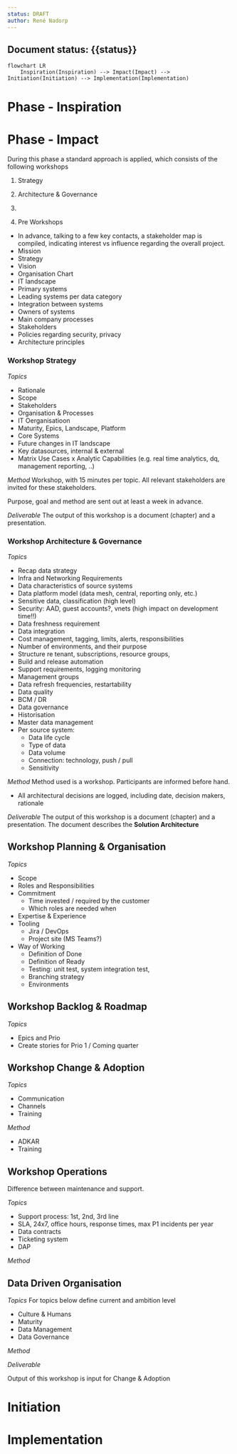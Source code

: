 ```yaml
---
status: DRAFT
author: René Nadorp
---
```


Document status: {{status}}
---

```mermaid
flowchart LR
    Inspiration(Inspiration) --> Impact(Impact) --> Initiation(Initiation) --> Implementation(Implementation)

```

# Phase - Inspiration

# Phase - Impact
During this phase a standard approach is applied, which consists of the following workshops
1. Strategy
1. Architecture & Governance
1. 

0. Pre Workshops
- In advance, talking to a few key contacts, a stakeholder map is compiled, indicating interest vs influence regarding the overall project.
- Mission
- Strategy
- Vision
- Organisation Chart
- IT landscape
- Primary systems 
- Leading systems per data category
- Integration between systems
- Owners of systems
- Main company processes
- Stakeholders 
- Policies regarding security, privacy
- Architecture principles

### Workshop Strategy  
_Topics_
- Rationale 
- Scope 
- Stakeholders 
- Organisation & Processes 
- IT Oerganisatioon 
- Maturity, Epics, Landscape, Platform 
- Core Systems 
- Future changes in IT landscape 
- Key datasources, internal & external
- Matrix Use Cases x Analytic Capabilities (e.g. real time analytics, dq, management reporting, ..)

_Method_
Workshop, with 15 minutes per topic. All relevant stakeholders are invited for these stakeholders.

Purpose, goal and method are sent out at least a week in advance.

_Deliverable_
The output of this workshop is a document (chapter) and a presentation.


### Workshop Architecture & Governance
_Topics_
- Recap data strategy
- Infra and Networking Requirements
- Data characteristics of source systems
- Data platform model (data mesh, central, reporting only, etc.)
- Sensitive data, classification (high level)
- Security: AAD, guest accounts?, vnets (high impact on development time!!)
- Data freshness requirement
- Data integration
- Cost management, tagging, limits, alerts, responsibilities
- Number of environments, and their purpose
- Structure re tenant, subscriptions, resource groups, 
- Build and release automation
- Support requirements, logging monitoring
- Management groups
- Data refresh frequencies, restartability
- Data quality
- BCM / DR
- Data governance
- Historisation
- Master data management
- Per source system:
    - Data life cycle
    - Type of data
    - Data volume
    - Connection: technology, push / pull
    - Sensitivity



_Method_
Method used is a workshop. Participants are informed before hand.
- All architectural decisions are logged, including date, decision makers, rationale

_Deliverable_
The output of this workshop is a document (chapter) and a presentation.
The document describes the **Solution Architecture**


## Workshop Planning & Organisation
_Topics_
- Scope
- Roles and Responsibilities
- Commitment
    - Time invested / required by the customer
    - Which roles are needed when
- Expertise & Experience
- Tooling
    - Jira / DevOps
    - Project site (MS Teams?)
- Way of Working
    - Definition of Done
    - Definition of Ready
    - Testing: unit test, system integration test, 
    - Branching strategy
    - Environments

## Workshop Backlog & Roadmap
_Topics_
- Epics and Prio
- Create stories for Prio 1 / Coming quarter

## Workshop Change & Adoption
_Topics_
- Communication
- Channels
- Training

_Method_
- ADKAR
- Training


## Workshop Operations
Difference between maintenance and support.

_Topics_
- Support process: 1st, 2nd, 3rd line 
- SLA, 24x7, office hours, response times, max P1 incidents per year
- Data contracts
- Ticketing system
- DAP

_Method_

## Data Driven Organisation
_Topics_
For topics below define current and ambition level
- Culture & Humans
- Maturity
- Data Management
- Data Governance

_Method_

_Deliverable_

Output of this workshop is input for Change & Adoption


# Initiation


# Implementation
